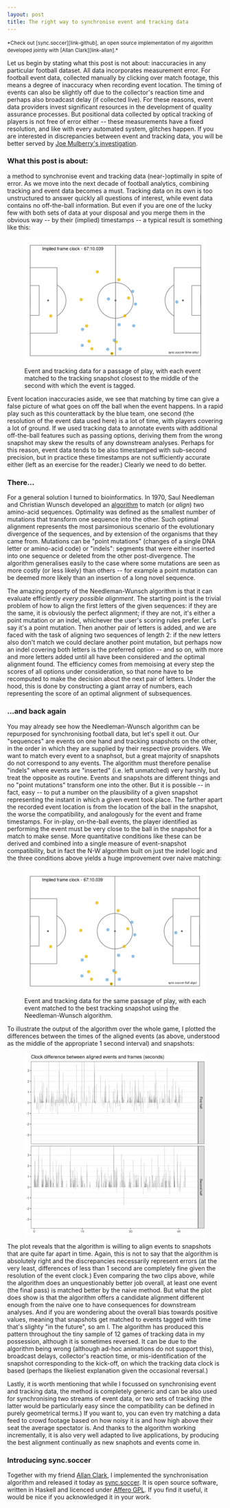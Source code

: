 ```yaml
---
layout: post
title: The right way to synchronise event and tracking data
---
```

<small>
*Check out [sync.soccer][link-github], an open source implementation of my algorithm
developed jointly with [Allan Clark][link-allan].*
</small>

Let us begin by stating what this post is not about: inaccuracies in any 
particular football dataset. All data incorporates measurement error.
For football event data, collected manually by clicking
over match footage, this means a degree of inaccuracy when recording event 
location. The timing of events can also be slightly off due to the collector's reaction time 
and perhaps also broadcast delay (if collected live). For these reasons, 
event data providers invest significant resources in the development of
quality assurance processes. But positional data collected by optical tracking 
of players is not free of error either -- these measurements 
have a fixed resolution, and like with every automated system, glitches happen.
If you are interested in discrepancies between event and tracking data,
you will be better served by [Joe Mulberry's investigation][link-joe].

### What this post is about:

a method to synchronise event and tracking data 
(near-)optimally in spite of error. As we move into the next decade of football
analytics, combining tracking and event data becomes a must. Tracking data
on its own is too unstructured to answer quickly all questions of interest, 
while event data contains no off-the-ball information. But even if you are one 
of the lucky few with both sets of data at your disposal and you merge them
in the obvious way -- by their (implied) timestamps -- a typical result
is something like this:

<figure>
    <img src="assets/figures/sync.soccer_clip_bad.gif">
    <figcaption>
        Event and tracking data for a passage of play, 
        with each event matched to the tracking snapshot closest to the 
        middle of the second with which the event is tagged.
  </figcaption>
</figure>

Event location inaccuracies aside, we see that matching by time can give a 
false picture of what goes on off the ball when the event happens.
In a rapid play such as this
counterattack by the blue team, one second (the resolution of
the event data used here) is a lot of time, with players covering a lot of ground. 
If we used tracking data to annotate events with additional off-the-ball
features such as passing options, deriving them from the wrong snapshot
may skew the results of any downstream analyses. Perhaps for this reason, 
event data tends to be also timestamped with sub-second precision, 
but in practice these timestamps are not sufficiently accurate either
(left as an exercise for the reader.) Clearly we need to do better.

### There...

For a general solution I turned to bioinformatics. In 1970, Saul Needleman 
and Christian Wunsch developed an [algorithm][link-nw] to
match (or _align_) two amino-acid sequences. Optimality
was defined as the smallest number of mutations 
that transform one sequence into the other. Such optimal alignment represents
the most parsimonious scenario of the evolutionary divergence of the sequences,
and by extension of the organisms that they came from.
Mutations can be
"point mutations" (changes of a single DNA letter or amino-acid code) or "indels":
segments that were either inserted into one sequence or deleted from the 
other post-divergence. The algorithm generalises easily to the case
where some mutations are seen as more costly (or less likely) than others
-- for example a point mutation can be deemed more likely
than an insertion of a long novel sequence. 

The amazing property of the Needleman-Wunsch algorithm is that it can evaluate 
efficiently _every possible alignment_. The starting point is the trivial 
problem of how to align the first letters of the given sequences: if they 
are the same, it is obviously the perfect alignment; if they are not, it's 
either a point mutation or an indel, whichever the user's scoring rules prefer. 
Let's say it's a point mutation. Then another pair of letters is added, and 
we are faced with the task of aligning two sequences of length 2: if the
new letters also don't match we could declare another point mutation, but perhaps
now an indel covering both letters is the preferred option -- and so on,
with more and more letters added until all have been considered and _the_
optimal alignment found. The efficiency comes from memoising 
at every step the scores of all options under consideration, so that none
have to be recomputed to make the decision about the next pair of letters.
Under the hood, this is done by constructing a giant array of numbers,
each representing the score of an optimal alignment of subsequences.

### ...and back again

You may already see how the Needleman-Wunsch algorithm
can be repurposed for synchronising football data, but let's spell it out.
Our "sequences" are events on one hand and tracking snapshots on the other,
in the order in which they are supplied by their respective providers.
We want to match every event to a snaphsot, but a great majority of snapshots
do not correspond to any events. The algorithm must therefore penalise "indels"
where events are "inserted" (i.e. left unmatched) very harshly, but
treat the opposite as routine. Events and snapshots are different things and no "point mutations" transform one into the other. But it is possible
-- in fact, easy -- to put a number on the plausibility of a given snapshot
representing the instant in which a given event took place. The farther apart
the recorded event location is from the location of the ball in the snapshot,
the worse the compatibility, and analogously for the event and frame
timestamps. For in-play, on-the-ball events, the player identified as performing the
event must be very close to the ball in the snapshot for a match to make sense.
More quantitative conditions like these can be derived and combined into a single
measure of event-snapshot compatibility, but in fact the N-W algorithm built on 
just the indel logic and the three conditions above yields a huge improvement over naive matching:

<figure>
  <img src="assets/figures/sync.soccer_clip_good.gif">
  <figcaption>
    Event and tracking data for the same passage of play, 
    with each event matched to the best tracking snapshot using
    the Needleman-Wunsch algorithm.
  </figcaption>
</figure>

To illustrate the output of the algorithm over the whole game, I plotted the differences
between the times of the aligned events (as above, understood as the middle 
of the appropriate 1 second interval) and snapshots:

<figure>
  <img src="assets/figures/sync.soccer_slippage.png">
</figure>

The plot reveals that the algorithm is willing to align events to snapshots that are quite far 
apart in time. Again, this is not to say that the algorithm is absolutely right and 
the discrepancies necessarily represent errors (at the very least, differences
of less than 1 second are completely fine given the resolution of the event clock.)
Even comparing the two clips above, while the algorithm does an
unquestionably better job overall, at least one event (the final pass)
is matched better by the naive method. But what the plot does show is that
the algorithm offers a candidate alignment different enough from the
naive one to have consequences for downstream analyses. And if you are wondering
about the overall bias towards positive values, meaning that snapshots get
matched to events tagged with time that's slighty "in the future", so am I.
The algorithm has produced this pattern throughout the tiny sample of 12 games of tracking
data in my possession, although it is sometimes reversed. It can be due to 
the algorithm being wrong (although ad-hoc animations do not support this), 
broadcast delays, collector's reaction time, or 
mis-identification of the snapshot corresponding
to the kick-off, on which the tracking data clock is based (perhaps the likeliest
explanation given the occasional reversal.)

Lastly, it is worth mentioning that while I focussed on synchronising event and tracking
data, the method is completely generic and can be also used for synchronising
two streams of event data, or two sets of tracking (the latter would be particularly
easy since the compatibility can be defined in purely geometrical terms.) If you want to,
you can even try matching a data feed to crowd footage based on how noisy it is and how
high above their seat the average spectator is. And thanks
to the algorithm working incrementally, it is also very well adapted to live applications,
by producing the best alignment continually as new snaphots and events come in.

### Introducing sync.soccer
Together with my friend [Allan Clark][link-allan], I implemented 
the synchronisation algorithm and released it today as [sync.soccer][link-github].
It is open source software, written in Haskell and licenced under [Affero GPL][link-agpl].
If you find it useful, it would be nice if you acknowledged it in your work.

[link-github]: https://github.com/huffyhenry/sync.soccer
[link-allan]: https://twitter.com/plan_of_t
[link-joe]: https://medium.com/@joe.mulberry/expected-goals-tracking-data-data-accuracy-an-investigation-e197f66aaf95
[link-nw]: https://en.wikipedia.org/wiki/Needleman%E2%80%93Wunsch_algorithm
[link-agpl]: https://www.gnu.org/licenses/agpl-3.0.en.html
